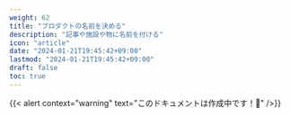 ```yaml
---
weight: 62
title: "プロダクトの名前を決める"
description: "記事や施設や物に名前を付ける"
icon: "article"
date: "2024-01-21T19:45:42+09:00"
lastmod: "2024-01-21T19:45:42+09:00"
draft: false
toc: true
---
```

{{< alert context="warning" text="このドキュメントは作成中です！👷" />}}